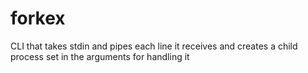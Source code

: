 forkex
======

CLI that takes stdin and pipes each line it receives and creates a child process set in the arguments for handling it